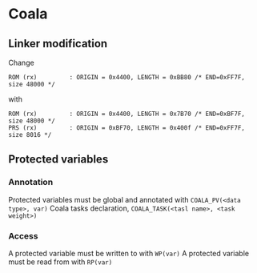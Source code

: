 # Coala

## Linker modification 

Change
```
ROM (rx)         : ORIGIN = 0x4400, LENGTH = 0xBB80 /* END=0xFF7F, size 48000 */
```

with 
```
ROM (rx)         : ORIGIN = 0x4400, LENGTH = 0x7B70 /* END=0xBF7F, size 48000 */
PRS (rx)         : ORIGIN = 0xBF70, LENGTH = 0x400f /* END=0xFF7F, size 8016 */
```

## Protected variables 

### Annotation 
Protected variables must be global and annotated with `COALA_PV(<data type>, var)`
Coala tasks declaration, `COALA_TASK(<tasl name>, <task weight>)`

### Access 
A protected variable must be written to with `WP(var)`
A protected variable must be read from with `RP(var)`
